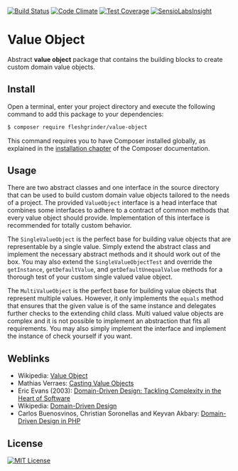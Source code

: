 [![Build Status](https://travis-ci.org/Fleshgrinder/php-value-object.svg)](https://travis-ci.org/Fleshgrinder/php-value-object)
[![Code Climate](https://codeclimate.com/github/Fleshgrinder/php-value-object/badges/gpa.svg)](https://codeclimate.com/github/Fleshgrinder/php-value-object)
[![Test Coverage](https://codeclimate.com/github/Fleshgrinder/php-value-object/badges/coverage.svg)](https://codeclimate.com/github/Fleshgrinder/php-value-object/coverage)
[![SensioLabsInsight](https://insight.sensiolabs.com/projects/512975d9-5cd0-4f65-9334-31bbe732d6de/mini.png)](https://insight.sensiolabs.com/projects/512975d9-5cd0-4f65-9334-31bbe732d6de)
# Value Object
Abstract **value object** package that contains the building blocks to create custom domain value objects.

## Install
Open a terminal, enter your project directory and execute the following command to add this package to your
 dependencies:

```bash
$ composer require fleshgrinder/value-object
```

This command requires you to have Composer installed globally, as explained in the
 [installation chapter](https://getcomposer.org/doc/00-intro.md) of the Composer documentation.

## Usage
There are two abstract classes and one interface in the source directory that can be used to build custom domain value
 objects tailored to the needs of a project. The provided `ValueObject` interface is a head interface that combines some
 interfaces to adhere to a contract of common methods that every value object should provide. Implementation of this
 interface is recommended for totally custom behavior.

The `SingleValueObject` is the perfect base for building value objects that are representable by a single value. Simply
 extend the abstract class and implement the necessary abstract methods and it should work out of the box. You may also
 extend the `SingleValueObjectTest` and override the `getInstance`, `getDefaultValue`, and `getDefaultUnequalValue`
 methods for a thorough test of your custom single valued value object.

The `MultiValueObject` is the perfect base for building value objects that represent multiple values. However, it only
 implements the `equals` method that ensures that the given value is of the same instance and delegates further checks
 to the extending child class. Multi valued value objects are complex and it is not possible to implement an abstraction
 that fits all requirements. You may also simply implement the interface and implement the instance of check yourself if
 you want.

## Weblinks
- Wikipedia: [Value Object](https://en.wikipedia.org/wiki/Value_object)
- Mathias Verraes: [Casting Value Objects](http://verraes.net/2013/02/casting-value-objects/)
- Eric Evans (2003): [Domain-Driven Design: Tackling Complexity in the Heart of Software](http://www.domaindrivendesign.org/books/evans_2003)
- Wikipedia: [Domain-Driven Design](https://en.wikipedia.org/wiki/Domain-driven_design)
- Carlos Buenosvinos, Christian Soronellas and Keyvan Akbary: [Domain-Driven Design in PHP](https://leanpub.com/ddd-in-php)

## License
[![MIT License](https://upload.wikimedia.org/wikipedia/commons/thumb/c/c3/License_icon-mit.svg/48px-License_icon-mit.svg.png)](https://opensource.org/licenses/MIT)
